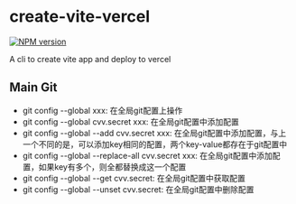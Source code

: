 # create-vite-vercel

[![NPM version](https://img.shields.io/npm/v/create-vite-vercel?color=a1b858&label=)](https://www.npmjs.com/package/create-vite-vercel)

A cli to create vite app and deploy to vercel


## Main Git

- git config --global xxx: 在全局git配置上操作
- git config --global cvv.secret xxx: 在全局git配置中添加配置
- git config --global --add cvv.secret xxx: 在全局git配置中添加配置，与上一个不同的是，可以添加key相同的配置，两个key-value都存在于git配置中
- git config --global --replace-all cvv.secret xxx: 在全局git配置中添加配置，如果key有多个，则全都替换成这一个配置
- git config --global --get cvv.secret: 在全局git配置中获取配置
- git config --global --unset cvv.secret: 在全局git配置中删除配置
